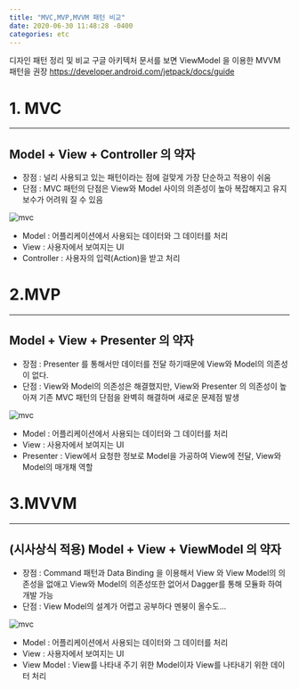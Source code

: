 ```yaml
---
title: "MVC,MVP,MVVM 패턴 비교"
date: 2020-06-30 11:48:28 -0400
categories: etc
---
```


디자인 패턴 정리 및 비교
구글 아키텍처 문서를 보면 ViewModel 을 이용한 MVVM 패턴을 권장
<https://developer.android.com/jetpack/docs/guide>


# 1. MVC	
----------------
## Model + View + Controller 의 약자

* 장점 : 널리 사용되고 있는 패턴이라는 점에 걸맞게 가장 단순하고 적용이 쉬움
* 단점 : MVC 패턴의 단점은 View와 Model 사이의 의존성이 높아 복잡해지고 유지보수가 어려워 질 수 있음

![mvc](https://user-images.githubusercontent.com/6903839/86111626-f51e8180-bb01-11ea-9975-f75425ec5dbb.png)

* Model : 어플리케이션에서 사용되는 데이터와 그 데이터를 처리
* View : 사용자에서 보여지는 UI
* Controller : 사용자의 입력(Action)을 받고 처리

# 2.MVP	
----------------
## Model + View + Presenter 의 약자

* 장점 : Presenter 를 통해서만 데이터를 전달 하기때문에 View와 Model의 의존성이 없다.
* 단점 : View와 Model의 의존성은 해결했지만, View와 Presenter 의 의존성이 높아져 기존 MVC 패턴의 단점을 완벽히 해결하며 새로운 문제점 발생

![mvc](https://user-images.githubusercontent.com/6903839/86111628-f5b71800-bb01-11ea-9a08-38e9c181d3e9.png)

* Model : 어플리케이션에서 사용되는 데이터와 그 데이터를 처리
* View : 사용자에서 보여지는 UI
* Presenter : View에서 요청한 정보로 Model을 가공하여 View에 전달, View와 Model의 매개채 역할

# 3.MVVM
----------------
## (시사상식 적용) Model + View + ViewModel 의 약자

* 장점 : Command 패턴과 Data Binding 을 이용해서 View 와 View Model의 의존성을 없애고 View와 Model의 의존성또한 없어서 Dagger를 통해 모듈화 하여 개발 가능
* 단점 : View Model의 설계가 어렵고 공부하다 멘붕이 올수도...

![mvc](https://user-images.githubusercontent.com/6903839/86111632-f64fae80-bb01-11ea-81f2-9470d2734ccf.png)

* Model : 어플리케이션에서 사용되는 데이터와 그 데이터를 처리
* View : 사용자에서 보여지는 UI
* View Model : View를 나타내 주기 위한 Model이자 View를 나타내기 위한 데이터 처리
